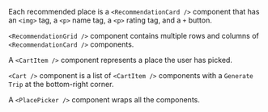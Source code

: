 Each recommended place is a `<RecommendationCard />` component that has an `<img>` tag, a `<p>` name tag, a `<p>` rating tag, and a `+` button.

`<RecommendationGrid />` component contains multiple rows and columns of `<RecommendationCard />` components.

A `<CartItem />` component represents a place the user has picked.

`<Cart />` component is a list of `<CartItem />` components with a `Generate Trip` at the bottom-right corner.

A `<PlacePicker />` component wraps all the components.

